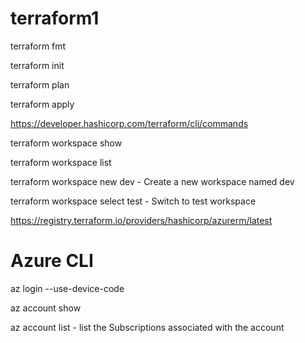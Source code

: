 # terraform1

terraform fmt

terraform init

terraform plan

terraform apply

https://developer.hashicorp.com/terraform/cli/commands

terraform workspace show

terraform workspace list

terraform workspace new dev - Create a new workspace named dev

terraform workspace select test - Switch to test workspace

https://registry.terraform.io/providers/hashicorp/azurerm/latest

# Azure CLI

az login --use-device-code

az account show

az account list - list the Subscriptions associated with the account

